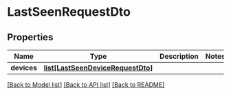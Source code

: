 # LastSeenRequestDto

## Properties
Name | Type | Description | Notes
------------ | ------------- | ------------- | -------------
**devices** | [**list[LastSeenDeviceRequestDto]**](LastSeenDeviceRequestDto.md) |  | 

[[Back to Model list]](../README.md#documentation-for-models) [[Back to API list]](../README.md#documentation-for-api-endpoints) [[Back to README]](../README.md)

